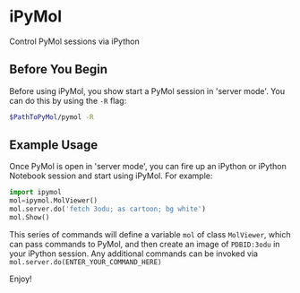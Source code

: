 iPyMol
======

Control PyMol sessions via iPython

Before You Begin
----------------
Before using iPyMol, you show start a PyMol session in 'server mode'. You can do this by using the ```-R``` flag:

```bash
$PathToPyMol/pymol -R
```


Example Usage
--------------
Once PyMol is open in 'server mode', you can fire up an iPython or iPython Notebook session and start using iPyMol. For example:

```python
import ipymol
mol=ipymol.MolViewer()
mol.server.do('fetch 3odu; as cartoon; bg white')
mol.Show()
```
This series of commands will define a variable ```mol``` of class ```MolViewer```, which can pass commands to PyMol, and then create an image of ```PDBID:3odu``` in your iPython session.
Any additional commands can be invoked via ```mol.server.do(ENTER_YOUR_COMMAND_HERE)```

Enjoy!
